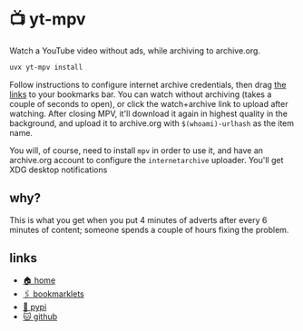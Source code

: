 # 📺 yt-mpv

Watch a YouTube video without ads, while archiving to archive.org.

```bash
uvx yt-mpv install
```

Follow instructions to configure internet archive credentials, then drag
[the links](https://bitplane.net/dev/python/yt-mpv/install) to your bookmarks
bar. You can watch without archiving (takes a couple of seconds to open), or
click the watch+archive link to upload after watching. After closing MPV, it'll
download it again in highest quality in the background, and upload it to
archive.org with `$(whoami)-urlhash` as the item name.

You will, of course, need to install `mpv` in order to use it, and have an
archive.org account to configure the `internetarchive` uploader. You'll get XDG
desktop notifications 

## why?

This is what you get when you put 4 minutes of adverts after every 6 minutes
of content; someone spends a couple of hours fixing the problem.

## links

* [🏠 home](https://bitplane.net/dev/python/yt-mpv)
 * [🖇 bookmarklets](https://bitplane.net/dev/python/yt-mpv/install)
* [🐍 pypi](https://pypi.org/project/yt-mpv)
* [🐱 github](https://github.com/bitplane/yt-mpv)

